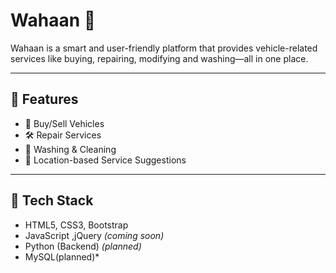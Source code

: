 
# Wahaan 🚗

Wahaan is a smart and user-friendly platform that provides vehicle-related services like buying, repairing, modifying and washing—all in one place.

---

## 🔧 Features
- 🛒 Buy/Sell Vehicles
- 🛠️ Repair Services
- 🧼 Washing & Cleaning
- 📍 Location-based Service Suggestions

---

## 🚀 Tech Stack

- HTML5, CSS3, Bootstrap
- JavaScript ,jQuery *(coming soon)*
- Python (Backend) *(planned)*
- MySQL(planned)*


